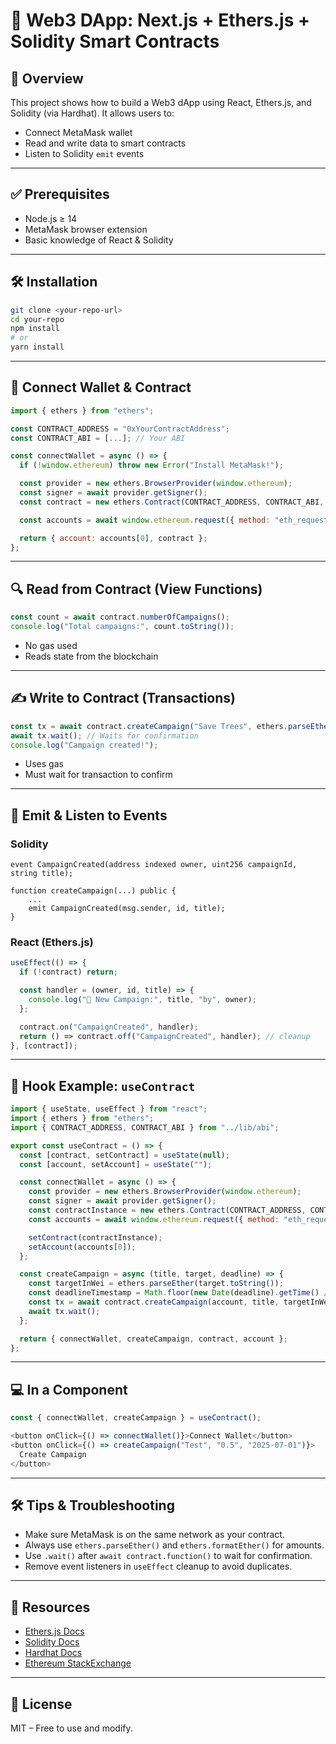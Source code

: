 # 🚀 Web3 DApp: Next.js + Ethers.js + Solidity Smart Contracts

## 📘 Overview

This project shows how to build a Web3 dApp using React, Ethers.js, and Solidity (via Hardhat). It allows users to:
- Connect MetaMask wallet
- Read and write data to smart contracts
- Listen to Solidity `emit` events

---

## ✅ Prerequisites

- Node.js ≥ 14  
- MetaMask browser extension  
- Basic knowledge of React & Solidity

---

## 🛠️ Installation

```bash
git clone <your-repo-url>
cd your-repo
npm install
# or
yarn install
```

---

## 🔌 Connect Wallet & Contract

```js
import { ethers } from "ethers";

const CONTRACT_ADDRESS = "0xYourContractAddress";
const CONTRACT_ABI = [...]; // Your ABI

const connectWallet = async () => {
  if (!window.ethereum) throw new Error("Install MetaMask!");

  const provider = new ethers.BrowserProvider(window.ethereum);
  const signer = await provider.getSigner();
  const contract = new ethers.Contract(CONTRACT_ADDRESS, CONTRACT_ABI, signer);

  const accounts = await window.ethereum.request({ method: "eth_requestAccounts" });

  return { account: accounts[0], contract };
};
```

---

## 🔍 Read from Contract (View Functions)

```js
const count = await contract.numberOfCampaigns();
console.log("Total campaigns:", count.toString());
```

- No gas used  
- Reads state from the blockchain

---

## ✍️ Write to Contract (Transactions)

```js
const tx = await contract.createCampaign("Save Trees", ethers.parseEther("1.0"));
await tx.wait(); // Waits for confirmation
console.log("Campaign created!");
```

- Uses gas  
- Must wait for transaction to confirm

---

## 📢 Emit & Listen to Events

### Solidity

```solidity
event CampaignCreated(address indexed owner, uint256 campaignId, string title);

function createCampaign(...) public {
    ...
    emit CampaignCreated(msg.sender, id, title);
}
```

### React (Ethers.js)

```js
useEffect(() => {
  if (!contract) return;

  const handler = (owner, id, title) => {
    console.log("📢 New Campaign:", title, "by", owner);
  };

  contract.on("CampaignCreated", handler);
  return () => contract.off("CampaignCreated", handler); // cleanup
}, [contract]);
```

---

## 🧩 Hook Example: `useContract`

```js
import { useState, useEffect } from "react";
import { ethers } from "ethers";
import { CONTRACT_ADDRESS, CONTRACT_ABI } from "../lib/abi";

export const useContract = () => {
  const [contract, setContract] = useState(null);
  const [account, setAccount] = useState("");

  const connectWallet = async () => {
    const provider = new ethers.BrowserProvider(window.ethereum);
    const signer = await provider.getSigner();
    const contractInstance = new ethers.Contract(CONTRACT_ADDRESS, CONTRACT_ABI, signer);
    const accounts = await window.ethereum.request({ method: "eth_requestAccounts" });

    setContract(contractInstance);
    setAccount(accounts[0]);
  };

  const createCampaign = async (title, target, deadline) => {
    const targetInWei = ethers.parseEther(target.toString());
    const deadlineTimestamp = Math.floor(new Date(deadline).getTime() / 1000);
    const tx = await contract.createCampaign(account, title, targetInWei, deadlineTimestamp);
    await tx.wait();
  };

  return { connectWallet, createCampaign, contract, account };
};
```

---

## 💻 In a Component

```js
const { connectWallet, createCampaign } = useContract();

<button onClick={() => connectWallet()}>Connect Wallet</button>
<button onClick={() => createCampaign("Test", "0.5", "2025-07-01")}>
  Create Campaign
</button>
```

---

## 🛠️ Tips & Troubleshooting

- Make sure MetaMask is on the same network as your contract.
- Always use `ethers.parseEther()` and `ethers.formatEther()` for amounts.
- Use `.wait()` after `await contract.function()` to wait for confirmation.
- Remove event listeners in `useEffect` cleanup to avoid duplicates.

---

## 🧪 Resources

- [Ethers.js Docs](https://docs.ethers.org)
- [Solidity Docs](https://docs.soliditylang.org)
- [Hardhat Docs](https://hardhat.org)
- [Ethereum StackExchange](https://ethereum.stackexchange.com)

---

## 📎 License

MIT – Free to use and modify.

